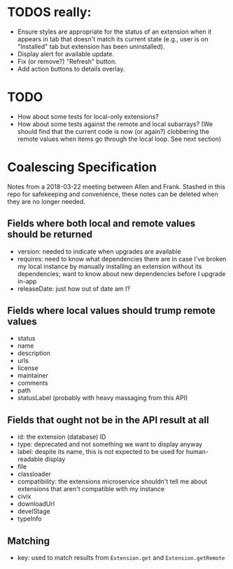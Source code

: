 # TODOS really:
  - Ensure styles are appropriate for the status of an extension when it appears
    in tab that doesn't match its current state (e.g., user is on "Installed"
    tab but extension has been uninstalled).
  - Display alert for available update.
  - Fix (or remove?) "Refresh" button.
  - Add action buttons to details overlay.

# TODO
 - How about some tests for local-only extensions?
 - How about some tests against the remote and local subarrays? (We should find
   that the current code is now (or again?) clobbering the remote values when
   items go through the local loop. See next section)

# Coalescing Specification

Notes from a 2018-03-22 meeting between Allen and Frank. Stashed in this repo
for safekeeping and convenience, these notes can be deleted when they are no
longer needed.

## Fields where both local and remote values should be returned

- version: needed to indicate when upgrades are available
- requires: need to know what dependencies there are in case I've broken my
    local instance by manually installing an extension without its dependencies;
    want to know about new dependencies before I upgrade in-app
- releaseDate: just how out of date am I?

## Fields where local values should trump remote values
- status
- name
- description
- urls
- license
- maintainer
- comments
- path
- statusLabel (probably with heavy massaging from this API)

## Fields that ought not be in the API result at all
- id: the extension (database) ID
- type: deprecated and not something we want to display anyway
- label: despite its name, this is not expected to be used for human-readable display
- file
- classloader
- compatibility: the extensions microservice shouldn't tell me about extensions
    that aren't compatible with my instance
- civix
- downloadUrl
- develStage
- typeInfo

## Matching
- key: used to match results from `Extension.get` and `Extension.getRemote`